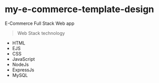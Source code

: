 # my-e-commerce-template-design
E-Commerce Full Stack Web app
> Web Stack technology
- HTML
- EJS
- CSS
- JavaScript
- NodeJs
- ExpressJs
- MySQL
